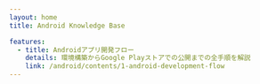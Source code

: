 ```yaml
---
layout: home
title: Android Knowledge Base

features:
  - title: Androidアプリ開発フロー
    details: 環境構築からGoogle Playストアでの公開までの全手順を解説
    link: /android/contents/1-android-development-flow
---
```


